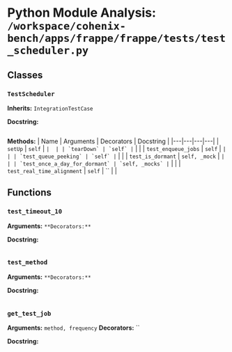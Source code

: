 # Python Module Analysis: `/workspace/cohenix-bench/apps/frappe/frappe/tests/test_scheduler.py`

## Classes

### `TestScheduler`
**Inherits:** `IntegrationTestCase`


**Docstring:**
```

```

**Methods:**
| Name | Arguments | Decorators | Docstring |
|---|---|---|---|
| `setUp` | `self` | `` |  |
| `tearDown` | `self` | `` |  |
| `test_enqueue_jobs` | `self` | `` |  |
| `test_queue_peeking` | `self` | `` |  |
| `test_is_dormant` | `self, _mock` | `` |  |
| `test_once_a_day_for_dormant` | `self, _mocks` | `` |  |
| `test_real_time_alignment` | `self` | `` |  |





## Functions

### `test_timeout_10`
**Arguments:** ``
**Decorators:** ``

**Docstring:**
```

```
### `test_method`
**Arguments:** ``
**Decorators:** ``

**Docstring:**
```

```
### `get_test_job`
**Arguments:** `method, frequency`
**Decorators:** ``

**Docstring:**
```

```

